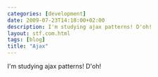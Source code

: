 ```yaml
---
categories: [development]
date: 2009-07-23T14:18:00+02:00
description: I'm studying ajax patterns! D'oh!
layout: stf.com.html
tags: [blog]
title: "Ajax"
---
```


I'm studying ajax patterns! D'oh!
